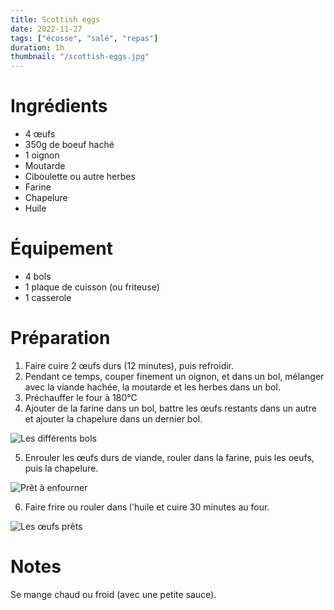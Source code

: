 ```yaml
---
title: Scottish eggs
date: 2022-11-27
tags: ["écosse", "salé", "repas"]
duration: 1h
thumbnail: "/scottish-eggs.jpg"
---
```


# Ingrédients

+ 4 œufs
+ 350g de boeuf haché
+ 1 oignon
+ Moutarde
+ Ciboulette ou autre herbes
+ Farine
+ Chapelure
+ Huile

# Équipement

+ 4 bols
+ 1 plaque de cuisson (ou friteuse)
+ 1 casserole

# Préparation

1. Faire cuire 2 œufs durs (12 minutes), puis refroidir.
2. Pendant ce temps, couper finement un oignon, et dans un bol, mélanger
avec la viande hachée, la moutarde et les herbes dans un bol.
3. Préchauffer le four à 180°C
4. Ajouter de la farine dans un bol, battre les œufs restants dans un autre
et ajouter la chapelure dans un dernier bol.

![Les différents bols](/scottish-eggs-step-4.jpg)

5. Enrouler les œufs durs de viande, rouler dans la farine, puis les oeufs,
puis la chapelure.

![Prêt à enfourner](/scottish-eggs-step-5.jpg)

6. Faire frire ou rouler dans l'huile et cuire 30 minutes au four.

![Les œufs prêts](/scottish-eggs.jpg)

# Notes

Se mange chaud ou froid (avec une petite sauce).
